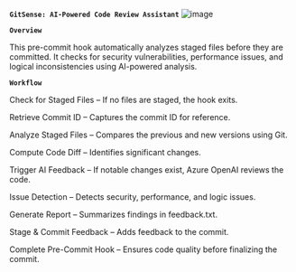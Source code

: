 **`GitSense: AI-Powered Code Review Assistant`**   ![image](https://github.com/user-attachments/assets/7dd8186e-ab12-4d49-ba25-196c87176363)

**`Overview`**

This pre-commit hook automatically analyzes staged files before they are committed. It checks for security vulnerabilities, performance issues, and logical inconsistencies using AI-powered analysis.

**`Workflow`**

Check for Staged Files – If no files are staged, the hook exits.

Retrieve Commit ID – Captures the commit ID for reference.

Analyze Staged Files – Compares the previous and new versions using Git.

Compute Code Diff – Identifies significant changes.

Trigger AI Feedback – If notable changes exist, Azure OpenAI reviews the code.

Issue Detection – Detects security, performance, and logic issues.

Generate Report – Summarizes findings in feedback.txt.

Stage & Commit Feedback – Adds feedback to the commit.

Complete Pre-Commit Hook – Ensures code quality before finalizing the commit.
